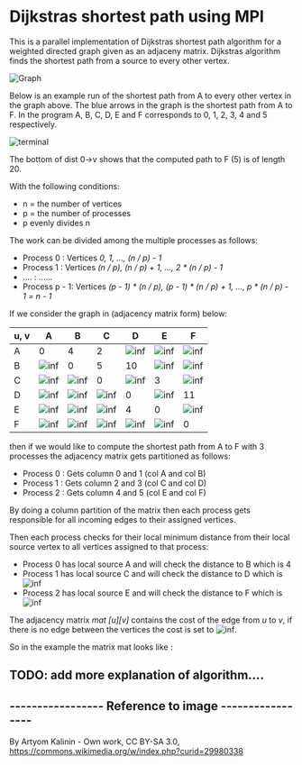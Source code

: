 # Dijkstras shortest path using MPI

This is a parallel implementation of Dijkstras shortest path algorithm for
a weighted directed graph given as an adjaceny matrix. Dijkstras algorithm
finds the shortest path from a source to every other vertex.

![Graph](https://raw.githubusercontent.com/Lehmannhen/MPI-Dijkstra/master/images/graph.jpg)

Below is an example run of the shortest path from A to every other vertex in the graph above. The blue arrows in the graph is the shortest path from A to F.
In the program A, B, C, D, E and F corresponds to 0, 1, 2, 3, 4 and 5 respectively.

![terminal](https://raw.githubusercontent.com/Lehmannhen/MPI-Dijkstra/master/images/tty.gif)

The bottom of dist 0->v shows that the computed path to F (5) is of length 20.


With the following conditions:
* n = the number of vertices
* p = the number of processes
* p evenly divides n

The work can be divided among the multiple processes as follows:

* Process 0    :  Vertices *0, 1, ..., (n / p) - 1*
* Process 1    :  Vertices *(n / p), (n / p) + 1, ..., 2 * (n / p) - 1*
*    ....             :                  ......
* Process p - 1:  Vertices *(p - 1) * (n / p), (p - 1) * (n / p) + 1, ..., p * (n / p) - 1 = n - 1*

If we consider the graph in (adjacency matrix form) below:


u, v | A | B | C | D | E | F
---    | - | - | - | - | - | -
A   | 0 | 4 | 2 | ![inf](https://raw.githubusercontent.com/Lehmannhen/MPI-Dijkstra/master/images/inf.jpg) | ![inf](https://raw.githubusercontent.com/Lehmannhen/MPI-Dijkstra/master/images/inf.jpg) | ![inf](https://raw.githubusercontent.com/Lehmannhen/MPI-Dijkstra/master/images/inf.jpg)
B   | ![inf](https://raw.githubusercontent.com/Lehmannhen/MPI-Dijkstra/master/images/inf.jpg) | 0 | 5 | 10 | ![inf](https://raw.githubusercontent.com/Lehmannhen/MPI-Dijkstra/master/images/inf.jpg) | ![inf](https://raw.githubusercontent.com/Lehmannhen/MPI-Dijkstra/master/images/inf.jpg)
C   | ![inf](https://raw.githubusercontent.com/Lehmannhen/MPI-Dijkstra/master/images/inf.jpg) | ![inf](https://raw.githubusercontent.com/Lehmannhen/MPI-Dijkstra/master/images/inf.jpg) | 0 | ![inf](https://raw.githubusercontent.com/Lehmannhen/MPI-Dijkstra/master/images/inf.jpg) | 3 | ![inf](https://raw.githubusercontent.com/Lehmannhen/MPI-Dijkstra/master/images/inf.jpg)
D   | ![inf](https://raw.githubusercontent.com/Lehmannhen/MPI-Dijkstra/master/images/inf.jpg) | ![inf](https://raw.githubusercontent.com/Lehmannhen/MPI-Dijkstra/master/images/inf.jpg) | ![inf](https://raw.githubusercontent.com/Lehmannhen/MPI-Dijkstra/master/images/inf.jpg) | 0 | ![inf](https://raw.githubusercontent.com/Lehmannhen/MPI-Dijkstra/master/images/inf.jpg) | 11
E   | ![inf](https://raw.githubusercontent.com/Lehmannhen/MPI-Dijkstra/master/images/inf.jpg) | ![inf](https://raw.githubusercontent.com/Lehmannhen/MPI-Dijkstra/master/images/inf.jpg) | ![inf](https://raw.githubusercontent.com/Lehmannhen/MPI-Dijkstra/master/images/inf.jpg) | 4 | 0 | ![inf](https://raw.githubusercontent.com/Lehmannhen/MPI-Dijkstra/master/images/inf.jpg)
F   | ![inf](https://raw.githubusercontent.com/Lehmannhen/MPI-Dijkstra/master/images/inf.jpg) | ![inf](https://raw.githubusercontent.com/Lehmannhen/MPI-Dijkstra/master/images/inf.jpg) | ![inf](https://raw.githubusercontent.com/Lehmannhen/MPI-Dijkstra/master/images/inf.jpg) | ![inf](https://raw.githubusercontent.com/Lehmannhen/MPI-Dijkstra/master/images/inf.jpg) | ![inf](https://raw.githubusercontent.com/Lehmannhen/MPI-Dijkstra/master/images/inf.jpg) | 0


then if we would like to compute the shortest path from A to F with 3 processes the adjacency matrix gets partitioned as follows:


* Process 0     : Gets column 0 and 1 (col A and col B)
* Process 1     : Gets column 2 and 3 (col C and col D)
* Process 2     : Gets column 4 and 5 (col E and col F)

By doing a column partition of the matrix then each process gets responsible for all incoming edges to their assigned vertices.

Then each process checks for their local minimum distance from their local source vertex
to all vertices assigned to that process:

* Process 0 has local source A and will check the distance to B which is 4
* Process 1 has local source C and will check the distance to D which is ![inf](https://raw.githubusercontent.com/Lehmannhen/MPI-Dijkstra/master/images/inf.jpg)
* Process 2 has local source E and will check the distance to F which is ![inf](https://raw.githubusercontent.com/Lehmannhen/MPI-Dijkstra/master/images/inf.jpg)

The adjacency matrix *mat [u][v]* contains the cost of the edge from *u* to *v*, if there is no
edge between the vertices the cost is set to ![inf](https://raw.githubusercontent.com/Lehmannhen/MPI-Dijkstra/master/images/inf.jpg).

So in the example the matrix mat looks like :



## TODO: add more explanation of algorithm....







## ----------------- Reference to image -----------------
By Artyom Kalinin - Own work, CC BY-SA 3.0, https://commons.wikimedia.org/w/index.php?curid=29980338
